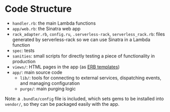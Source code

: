 # Code Structure

- `handler.rb`: the main Lambda functions
- `app/web.rb`: the Sinatra web app
- `rack_adapter.rb`, `config.ru`, `.serverless-rack`, `serverless_rack.rb`: files generated by serverless-rack so we can use Sinatra in a Lambda function
- `spec`: tests
- `sanities`: small scripts for directly testing a piece of functionality in production
- `views/`: HTML pages in the app (as [ERB templates](https://docs.ruby-lang.org/en/2.3.0/ERB.html))
- `app/`: main source code
  - `lib/`: tools for connecting to external services, dispatching events, and managing configuration
  - `purge/`: main purging logic

Note: a `.bundle/config` file is included, which sets gems to be installed into `vendor/`, so they can be packaged easily with the app.